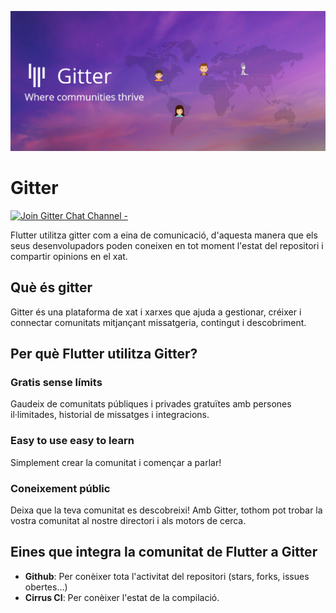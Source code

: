 <!-- TITLE: Mecanismes Comunicacio -->

![Gitter](/uploads/gitter.png "Gitter")
# Gitter 
[![Join Gitter Chat Channel -](https://badges.gitter.im/flutter/flutter.svg)](https://gitter.im/flutter/flutter?utm_source=badge&utm_medium=badge&utm_campaign=pr-badge&utm_content=badge)

Flutter utilitza gitter com a eina de comunicació, d'aquesta manera que els seus desenvolupadors poden coneixen en tot moment l'estat del repositori i compartir opinions en el xat.

## Què és gitter

Gitter és una plataforma de xat i xarxes que ajuda a gestionar, créixer i connectar comunitats mitjançant missatgeria, contingut i descobriment.

## Per què Flutter utilitza Gitter?

### Gratis sense límits

Gaudeix de comunitats públiques i privades gratuïtes amb persones il·limitades, historial de missatges i integracions.

### Easy to use easy to learn

Simplement crear la comunitat i començar a parlar!

### Coneixement públic

Deixa que la teva comunitat es descobreixi! Amb Gitter, tothom pot trobar la vostra comunitat al nostre directori i als motors de cerca.

## Eines que integra la comunitat de Flutter a Gitter

- **Github**: Per conèixer tota l'activitat del repositori (stars, forks, issues obertes...)
- **Cirrus CI**: Per conèixer l'estat de la compilació.


